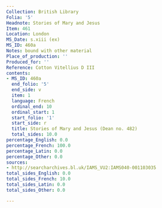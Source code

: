 ```yaml
---
Collection: British Library
Folia: '5'
Headnote: Stories of Mary and Jesus
Item: 461
Location: London
MS_Date: s.xiii (ex)
MS_ID: 460a
Notes: bound with other material
Place_of_production: ''
Produced_for: ''
Reference: Cotton Vitellius D III
contents:
- MS_ID: 460a
  end_folio: '5'
  end_side: v
  item: 1
  language: French
  ordinal_end: 10
  ordinal_start: 1
  start_folio: '1'
  start_side: r
  title: Stories of Mary and Jesus (Dean no. 482)
  total_sides: 10.0
percentage_English: 0.0
percentage_French: 100.0
percentage_Latin: 0.0
percentage_Other: 0.0
sources:
- http://searcharchives.bl.uk/IAMS_VU2:IAMS040-001103035
total_sides_English: 0.0
total_sides_French: 10.0
total_sides_Latin: 0.0
total_sides_Other: 0.0

---
```

